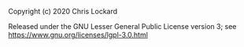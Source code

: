 Copyright (c) 2020 Chris Lockard

Released under the GNU Lesser General Public License version 3; see https://www.gnu.org/licenses/lgpl-3.0.html
